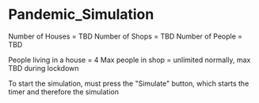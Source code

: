 # Pandemic_Simulation

Number of Houses = TBD
Number of Shops = TBD
Number of People = TBD

People living in a house = 4
Max people in shop = unlimited normally, max TBD during lockdown

To start the simulation, must press the "Simulate" button, which starts the timer and therefore the simulation
